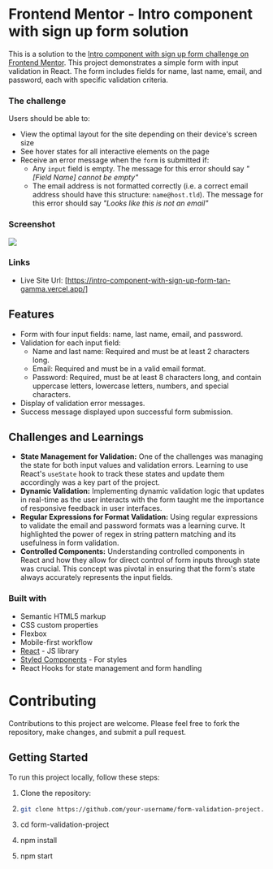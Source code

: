 # Frontend Mentor - Intro component with sign up form solution

This is a solution to the [Intro component with sign up form challenge on Frontend Mentor](https://www.frontendmentor.io/challenges/intro-component-with-signup-form-5cf91bd49edda32581d28fd1).
This project demonstrates a simple form with input validation in React. The form includes fields for name, last name, email, and password, each with specific validation criteria.

### The challenge

Users should be able to:

- View the optimal layout for the site depending on their device's screen size
- See hover states for all interactive elements on the page
- Receive an error message when the `form` is submitted if:
  - Any `input` field is empty. The message for this error should say _"[Field Name] cannot be empty"_
  - The email address is not formatted correctly (i.e. a correct email address should have this structure: `name@host.tld`). The message for this error should say _"Looks like this is not an email"_

### Screenshot

![](./assets/active-states.png)

### Links

- Live Site Url: [https://intro-component-with-sign-up-form-tan-gamma.vercel.app/]

## Features

- Form with four input fields: name, last name, email, and password.
- Validation for each input field:
  - Name and last name: Required and must be at least 2 characters long.
  - Email: Required and must be in a valid email format.
  - Password: Required, must be at least 8 characters long, and contain uppercase letters, lowercase letters, numbers, and special characters.
- Display of validation error messages.
- Success message displayed upon successful form submission.

## Challenges and Learnings

- **State Management for Validation:** One of the challenges was managing the state for both input values and validation errors. Learning to use React's `useState` hook to track these states and update them accordingly was a key part of the project.
- **Dynamic Validation:** Implementing dynamic validation logic that updates in real-time as the user interacts with the form taught me the importance of responsive feedback in user interfaces.
- **Regular Expressions for Format Validation:** Using regular expressions to validate the email and password formats was a learning curve. It highlighted the power of regex in string pattern matching and its usefulness in form validation.
- **Controlled Components:** Understanding controlled components in React and how they allow for direct control of form inputs through state was crucial. This concept was pivotal in ensuring that the form's state always accurately represents the input fields.

### Built with

- Semantic HTML5 markup
- CSS custom properties
- Flexbox
- Mobile-first workflow
- [React](https://reactjs.org/) - JS library
- [Styled Components](https://styled-components.com/) - For styles
- React Hooks for state management and form handling

# Contributing

Contributions to this project are welcome. Please feel free to fork the repository, make changes, and submit a pull request.

## Getting Started

To run this project locally, follow these steps:

1. Clone the repository:
2. ```bash
   git clone https://github.com/your-username/form-validation-project.git

   ```

3. cd form-validation-project
4. npm install
5. npm start
